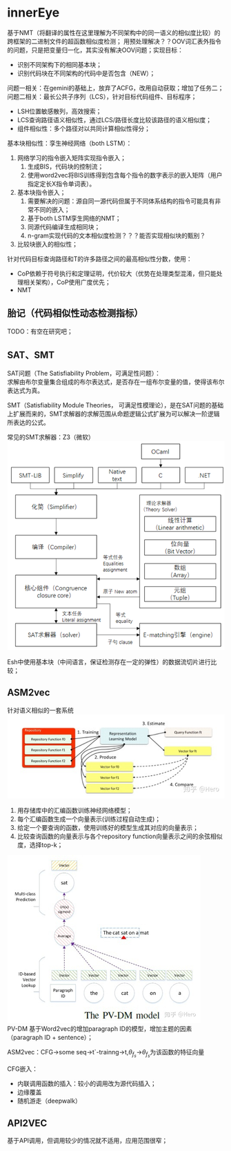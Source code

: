<!--
 * @Author: Suez_kip 287140262@qq.com
 * @Date: 2022-11-26 18:38:14
 * @LastEditTime: 2022-11-28 10:13:35
 * @LastEditors: Suez_kip
 * @Description: 
-->
# innerEye

基于NMT（将翻译的属性在这里理解为不同架构中的同一语义的相似度比较）的跨框架的二进制文件的超函数相似度检测；
用预处理解决？？OOV词汇表外指令的问题，只是把变量归一化，其实没有解决OOV问题；实现目标：  

- 识别不同架构下的相同基本块；
- 识别代码块在不同架构的代码中是否包含（NEW）；

问题一相关：在gemini的基础上，放弃了ACFG，改用自动获取；增加了任务二；
问题二相关：最长公共子序列（LCS），针对目标代码组件、目标程序；

- LSH位置敏感散列，高效搜索；
- LCS查询路径语义相似性，通过LCS/路径长度比较该路径的语义相似度；
- 组件相似性：多个路径对以共同计算相似性得分；

基本块相似性：孪生神经网络（both LSTM）：

1. 网络学习的指令嵌入矩阵实现指令嵌入；
   1. 生成BIS，代码块的控制流；
   2. 使用word2vec将BIS训练得到包含每个指令的数字表示的嵌入矩阵（用户指定定长X指令单词表）。
2. 基本块指令嵌入；
   1. 需要解决的问题：源自同一源代码但属于不同体系结构的指令可能具有非常不同的嵌入；
   2. 基于both LSTM孪生网络的NMT；
   3. 同源代码编译生成相同块；
   4. n-gram实现代码的文本相似度检测？？？能否实现相似块的甄别？
3. 比较块嵌入的相似性；

针对代码目标查询路径和T的许多路径之间的最高相似性分数，使用：

- CoP依赖于符号执行和定理证明，代价较大（优势在处理类型混淆，但只能处理相关架构），CoP使用广度优先；
- NMT

## 胎记（代码相似性动态检测指标）

TODO：有空在研究吧；

## SAT、SMT

SAT问题（The Satisfiability Problem，可满足性问题）：  
求解由布尔变量集合组成的布尔表达式，是否存在一组布尔变量的值，使得该布尔表达式为真。  

SMT（Satisfiability Module Theories， 可满足性模理论），是在SAT问题的基础上扩展而来的，SMT求解器的求解范围从命题逻辑公式扩展为可以解决一阶逻辑所表达的公式。

常见的SMT求解器：Z3（微软）  
![图 8](../images/39d6ea7068e0b5116e50546d4f10aa0a0526a48b4975d72cfe92dd3426f53785.png)  

Esh中使用基本块（中间语言，保证检测存在一定的弹性）的数据流切片进行比较；

## ASM2vec

针对语义相似的一套系统
![图 9](../images/7afe202910101be86676ad995f1628c400c698f55bdce9311847c22ac22f9c5a.png)  

1. 用存储库中的汇编函数训练神经网络模型；
2. 每个汇编函数生成一个向量表示(训练过程自动生成)；
3. 给定一个要查询的函数，使用训练好的模型生成其对应的向量表示；
4. 比较查询函数的向量表示与各个repository function向量表示之间的余弦相似度，选择top-k；

![图 10](../images/1596972d58ad442f2ce6a0dc8fa1ad15a4c2db065258176a6bbc4b01a5f25abe.png)  
PV-DM 基于Word2vec的增加paragraph ID的模型，增加主题的因素（paragraph ID + sentence）；

ASM2vec：CFG->some seq->t`-trainng->t,$\theta_{f_s}$->$\theta_{f_s}$为该函数的特征向量

CFG嵌入：

- 内联调用函数的插入：较小的调用改为源代码插入；
- 边缘覆盖
- 随机游走（deepwalk）

## API2VEC

基于API调用，但调用较少的情况就不适用，应用范围很窄；
